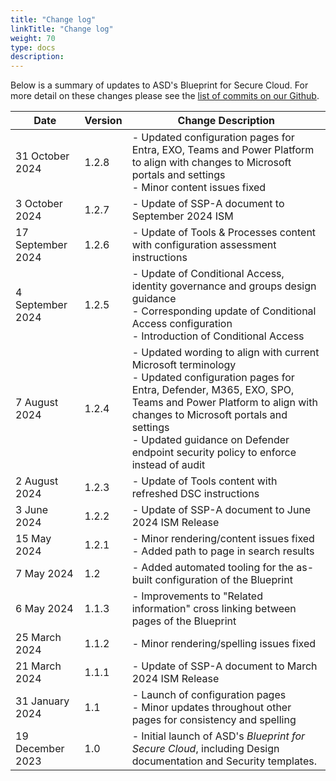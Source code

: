 ```yaml
---
title: "Change log"
linkTitle: "Change log"
weight: 70
type: docs
description:
---
```


Below is a summary of updates to ASD's Blueprint for Secure Cloud. For more detail on these changes please see the [⁠list of commits on our Github](https://github.com/ASD-Blueprint/ASD-Blueprint-for-Secure-Cloud/commits/main/).

| Date              | Version | Change Description                                                                                                                                                                                                                                                                                          |
| ----------------- | ------- | ----------------------------------------------------------------------------------------------------------------------------------------------------------------------------------------------------------------------------------------------------------------------------------------------------------- |
| 31 October 2024   | 1.2.8   | - Updated configuration pages for Entra, EXO, Teams and Power Platform to align with changes to Microsoft portals and settings<br>- Minor content issues fixed                                                                                                                                              |
| 3 October 2024    | 1.2.7   | - Update of SSP-A document to September 2024 ISM                                                                                                                                                                                                                                                            |
| 17 September 2024 | 1.2.6   | - Update of Tools & Processes content with configuration assessment instructions                                                                                                                                                                                                                            |
| 4 September 2024  | 1.2.5   | - Update of Conditional Access, identity governance and groups design guidance<br>- Corresponding update of Conditional Access configuration<br>- Introduction of Conditional Access                                                                                                                        |
| 7 August 2024     | 1.2.4   | - Updated wording to align with current Microsoft terminology<br>- Updated configuration pages for Entra, Defender, M365, EXO, SPO, Teams and Power Platform to align with changes to Microsoft portals and settings<br>- Updated guidance on Defender endpoint security policy to enforce instead of audit |
| 2 August 2024     | 1.2.3   | - Update of Tools content with refreshed DSC instructions                                                                                                                                                                                                                                                   |
| 3 June 2024       | 1.2.2   | - Update of SSP-A document to June 2024 ISM Release                                                                                                                                                                                                                                                         |
| 15 May 2024       | 1.2.1   | - Minor rendering/content issues fixed<br>- Added path to page in search results                                                                                                                                                                                                                            |
| 7 May 2024        | 1.2     | - Added automated tooling for the as-built configuration of the Blueprint                                                                                                                                                                                                                                   |
| 6 May 2024        | 1.1.3   | - Improvements to "Related information" cross linking between pages of the Blueprint                                                                                                                                                                                                                        |
| 25 March 2024     | 1.1.2   | - Minor rendering/spelling issues fixed                                                                                                                                                                                                                                                                     |
| 21 March 2024     | 1.1.1   | - Update of SSP-A document to March 2024 ISM Release                                                                                                                                                                                                                                                        |
| 31 January 2024   | 1.1     | - Launch of configuration pages<br>- Minor updates throughout other pages for consistency and spelling                                                                                                                                                                                                      |
| 19 December 2023  | 1.0     | - Initial launch of ASD's *Blueprint for Secure Cloud*, including Design documentation and Security templates.                                                                                                                                                                                              |
